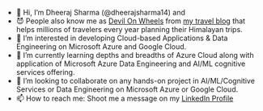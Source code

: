 - 👋  Hi, I’m Dheeraj Sharma (@dheerajsharma14) and 
- 😈  People also know me as [Devil On Wheels](https://devilonwheels.com/) from [my travel blog](https://devilonwheels.com/) that helps millions of travelers every year planning their Himalayan trips.
- 👀  I’m interested in developing Cloud-based Applications & Data Engineering on Microsoft Azure and Google Cloud.
- 🌱  I’m currently learning depths and breadths of Azure Cloud along with application of Microsoft Azure Data Engineering and AI/ML cognitive services offering.
- 💞️  I’m looking to collaborate on any hands-on project in AI/ML/Cognitive Services or Data Engineering on Microsoft Azure or Google Cloud.
- 📫  How to reach me: Shoot me a message on my [LinkedIn Profile](https://www.linkedin.com/in/dheerajsharma14/)

<!---
dheerajsharma14/dheerajsharma14 is a ✨ special ✨ repository because its `README.md` (this file) appears on your GitHub profile.
You can click the Preview link to take a look at your changes.
--->
